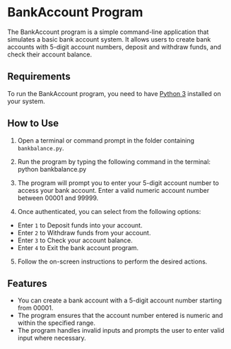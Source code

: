 # BankAccount Program

The BankAccount program is a simple command-line application that simulates a basic bank account system. It allows users to create bank accounts with 5-digit account numbers, deposit and withdraw funds, and check their account balance.

## Requirements

To run the BankAccount program, you need to have [Python 3](https://www.python.org/downloads/) installed on your system.

## How to Use

1. Open a terminal or command prompt in the folder containing `bankbalance.py`.

2. Run the program by typing the following command in the terminal: python bankbalance.py


3. The program will prompt you to enter your 5-digit account number to access your bank account. Enter a valid numeric account number between 00001 and 99999.

4. Once authenticated, you can select from the following options:

- Enter `1` to Deposit funds into your account.
- Enter `2` to Withdraw funds from your account.
- Enter `3` to Check your account balance.
- Enter `4` to Exit the bank account program.

5. Follow the on-screen instructions to perform the desired actions.

## Features

- You can create a bank account with a 5-digit account number starting from 00001.
- The program ensures that the account number entered is numeric and within the specified range.
- The program handles invalid inputs and prompts the user to enter valid input where necessary.



